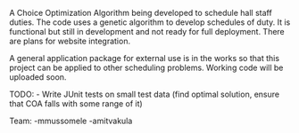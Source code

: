 A Choice Optimization Algorithm being developed to schedule hall staff duties.
The code uses a genetic algorithm to develop schedules of duty. It is functional but still in development and not ready for full deployment. There are plans for website integration.

A general application package for external use is in the works so that this project can be applied to other scheduling problems. Working code will be uploaded soon.

TODO:
    - Write JUnit tests on small test data (find optimal solution, ensure that COA falls with some range of it)

Team:
    -mmussomele
    -amitvakula
